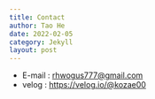 ```yaml
---
title: Contact
author: Tao He
date: 2022-02-05
category: Jekyll
layout: post
---
```


- E-mail : rhwogus777@gmail.com
- velog : https://velog.io/@kozae00
